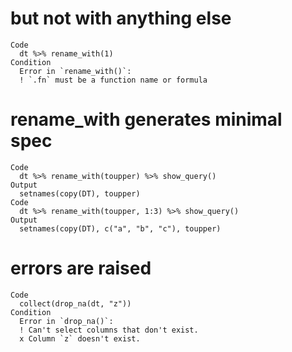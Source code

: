 # but not with anything else

    Code
      dt %>% rename_with(1)
    Condition
      Error in `rename_with()`:
      ! `.fn` must be a function name or formula

# rename_with generates minimal spec

    Code
      dt %>% rename_with(toupper) %>% show_query()
    Output
      setnames(copy(DT), toupper)
    Code
      dt %>% rename_with(toupper, 1:3) %>% show_query()
    Output
      setnames(copy(DT), c("a", "b", "c"), toupper)

# errors are raised

    Code
      collect(drop_na(dt, "z"))
    Condition
      Error in `drop_na()`:
      ! Can't select columns that don't exist.
      x Column `z` doesn't exist.

